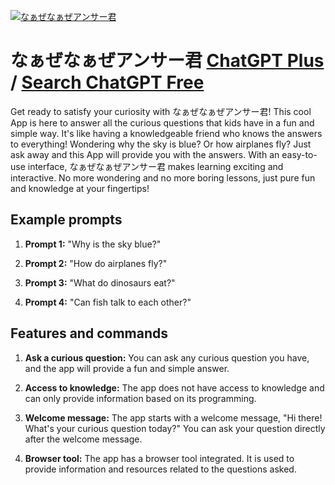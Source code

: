 
[![なぁぜなぁぜアンサー君](https://files.oaiusercontent.com/file-SSM6o3CCP8HUJSQCeHToeSHV?se=2123-10-18T04%3A33%3A32Z&sp=r&sv=2021-08-06&sr=b&rscc=max-age%3D31536000%2C%20immutable&rscd=attachment%3B%20filename%3D6ff0d9b1-c75a-4db4-8214-d88c2ce92afb.png&sig=qutB/cJQzT80/8Hpxw/ITGTTzaPwhcewDtu8fdlHb54%3D)](https://chat.openai.com/g/g-sIyqtK8s2-naazenaazeansajun)

# なぁぜなぁぜアンサー君 [ChatGPT Plus](https://chat.openai.com/g/g-sIyqtK8s2-naazenaazeansajun) / [Search ChatGPT Free](https://gptcall.net/index.html#/?search=%E3%81%AA%E3%81%81%E3%81%9C%E3%81%AA%E3%81%81%E3%81%9C%E3%82%A2%E3%83%B3%E3%82%B5%E3%83%BC%E5%90%9B)

Get ready to satisfy your curiosity with なぁぜなぁぜアンサー君! This cool App is here to answer all the curious questions that kids have in a fun and simple way. It's like having a knowledgeable friend who knows the answers to everything! Wondering why the sky is blue? Or how airplanes fly? Just ask away and this App will provide you with the answers. With an easy-to-use interface, なぁぜなぁぜアンサー君 makes learning exciting and interactive. No more wondering and no more boring lessons, just pure fun and knowledge at your fingertips!

## Example prompts

1. **Prompt 1:** "Why is the sky blue?"

2. **Prompt 2:** "How do airplanes fly?"

3. **Prompt 3:** "What do dinosaurs eat?"

4. **Prompt 4:** "Can fish talk to each other?"

## Features and commands

1. **Ask a curious question:** You can ask any curious question you have, and the app will provide a fun and simple answer.

2. **Access to knowledge:** The app does not have access to knowledge and can only provide information based on its programming.

3. **Welcome message:** The app starts with a welcome message, "Hi there! What's your curious question today?" You can ask your question directly after the welcome message.

4. **Browser tool:** The app has a browser tool integrated. It is used to provide information and resources related to the questions asked.


